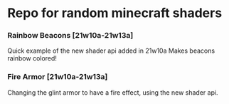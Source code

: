 # Repo for random minecraft shaders

### Rainbow Beacons [21w10a-21w13a]
Quick example of the new shader api added in 21w10a
Makes beacons rainbow colored!

### Fire Armor [21w10a-21w13a]
Changing the glint armor to have a fire effect, using the new shader api.
